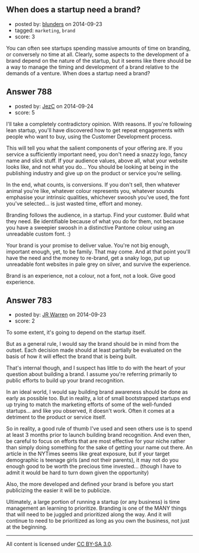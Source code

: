 ## When does a startup need a brand?

- posted by: [blunders](https://stackexchange.com/users/216182/blunders) on 2014-09-23
- tagged: `marketing`, `brand`
- score: 3

You can often see startups spending massive amounts of time on branding, or conversely no time at all. Clearly, some aspects to the development of a brand depend on the nature of the startup, but it seems like there should be a way to manage the timing and development of a brand relative to the demands of a venture. When does a startup need a brand?


## Answer 788

- posted by: [JezC](https://stackexchange.com/users/87431/jezc) on 2014-09-24
- score: 5

I'll take a completely contradictory opinion. With reasons. If you're following lean startup, you'll have discovered how to get repeat engagements with people who want to buy, using the Customer Development process.

This will tell you what the salient components of your offering are. If you service a sufficiently important need, you don't need a snazzy logo, fancy name and slick stuff. If your audience values, above all, what your website looks like, and not what you do... You should be looking at being in the publishing industry and give up on the product or service you're selling.

In the end, what counts, is conversions. If you don't sell, then whatever animal you're like, whatever colour represents you, whatever sounds emphasise your intrinsic qualities, whichever swoosh you've used, the font you've selected... is just wasted time, effort and money.

Branding follows the audience, in a startup. Find your customer. Build what they need. Be identifiable because of what you do for them, not because you have a sweepier swoosh in a distinctive Pantone colour using an unreadable custom font. :)

Your brand is your promise to deliver value. You're not big enough, important enough, yet, to be family. That may come. And at that point you'll have the need and the money to re-brand, get a snaky logo, put up unreadable font websites in pale grey on silver, and survive the experience.

Brand is an experience, not a colour, not a font, not a look. Give good experience.


## Answer 783

- posted by: [JR Warren](https://stackexchange.com/users/1866317/jr-warren) on 2014-09-23
- score: 2

To some extent, it's going to depend on the startup itself.

But as a general rule, I would say the brand should be in mind from the outset. Each decision made should at least partially be evaluated on the basis of how it will effect the brand that is being built.

That's internal though, and I suspect has little to do with the heart of your question about building a brand. I assume you're referring primarily to public efforts to build up your brand recognition.

In an ideal world, I would say building brand awareness should be done as early as possible too. But in reality, a lot of small bootstrapped startups end up trying to match the marketing efforts of some of the well-funded startups... and like you observed, it doesn't work.  Often it comes at a detriment to the product or service itself.


So in reality, a good rule of thumb I've used and seen others use is to spend at least 3 months prior to launch building brand recognition. And even then, be careful to focus on efforts that are most effective for your niche rather than simply doing something for the sake of getting your name out there.  An article in the NYTimes seems like great exposure, but if your target demographic is teenage girls (and not their parents), it may not do you enough good to be worth the precious time invested... (though I have to admit it would be hard to turn down given the opportunity)


Also, the more developed and defined your brand is before you start publicizing the easier it will be to publicize. 

Ultimately, a large portion of running a startup (or any business) is time management an learning to prioritize. Branding is one of the MANY things that will need to be juggled and prioritized along the way. And it will continue to need to be prioritized as long as you own the business, not just at the beginning.




---

All content is licensed under [CC BY-SA 3.0](https://creativecommons.org/licenses/by-sa/3.0/).
